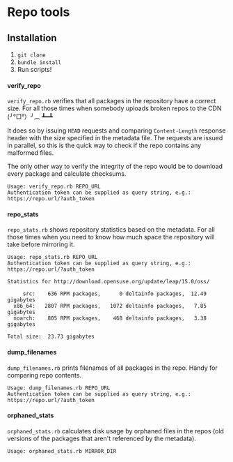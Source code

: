 # Repo tools

## Installation

1. `git clone`
2. `bundle install`
3. Run scripts!

#### verify_repo

`verify_repo.rb` verifies that all packages in the repository have a correct size. For all those
times when somebody uploads broken repos to the CDN (╯°□°）╯︵ ┻━┻

It does so by issuing `HEAD` requests and comparing `Content-Length` response header with the size
specified in the metadata file. The requests are issued in parallel, so this is the quick way to check
if the repo contains any malformed files.

The only other way to verify the integrity of the repo would be to download every package and
calculate checksums.

```
Usage: verify_repo.rb REPO_URL
Authentication token can be supplied as query string, e.g.: https://repo.url/?auth_token
```

#### repo_stats

`repo_stats.rb` shows repository statistics based on the metadata. For all those times when you
need to know how much space the repository will take before mirroring it.

```
Usage: repo_stats.rb REPO_URL
Authentication token can be supplied as query string, e.g.: https://repo.url/?auth_token
```

```
Statistics for http://download.opensuse.org/update/leap/15.0/oss/

     src:    636 RPM packages,      0 deltainfo packages,  12.49 gigabytes
  x86_64:   2807 RPM packages,   1072 deltainfo packages,   7.85 gigabytes
  noarch:    805 RPM packages,    468 deltainfo packages,   3.38 gigabytes

Total size:  23.73 gigabytes
```

#### dump_filenames

`dump_filenames.rb` prints filenames of all packages in the repo. Handy for comparing repo contents.

```
Usage: dump_filenames.rb REPO_URL
Authentication token can be supplied as query string, e.g.: https://repo.url/?auth_token
```

#### orphaned_stats

`orphaned_stats.rb` calculates disk usage by orphaned files in the repos (old versions of the packages that aren't referenced by the metadata).

```
Usage: orphaned_stats.rb MIRROR_DIR
```

